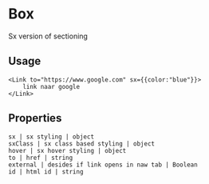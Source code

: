 # Box

Sx version of sectioning

## Usage
```markup
<Link to="https://www.google.com" sx={{color:"blue"}}>
    link naar google
</Link>
```

## Properties
```properties
sx | sx styling | object
sxClass | sx class based styling | object
hover | sx hover styling | object
to | href | string
external | desides if link opens in naw tab | Boolean
id | html id | string
```
